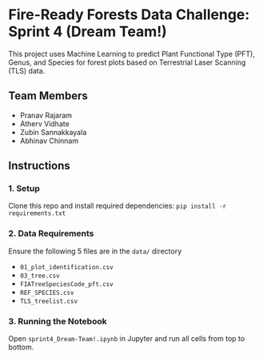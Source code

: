# Fire-Ready Forests Data Challenge: Sprint 4 (Dream Team!)

This project uses Machine Learning to predict Plant Functional Type (PFT), Genus, and Species for forest plots based on Terrestrial Laser Scanning (TLS) data.

## Team Members
- Pranav Rajaram
- Atherv Vidhate
- Zubin Sannakkayala
- Abhinav Chinnam

## Instructions

### 1. Setup
Clone this repo and install required dependencies: `pip install -r requirements.txt`


### 2. Data Requirements
Ensure the following 5 files are in the `data/` directory
- `01_plot_identification.csv`
- `03_tree.csv`
- `FIATreeSpeciesCode_pft.csv`
- `REF_SPECIES.csv`
- `TLS_treelist.csv`

### 3. Running the Notebook
Open `sprint4_Dream-Team!.ipynb` in Jupyter and run all cells from top to bottom.

